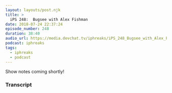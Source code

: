 ```yaml
---
layout: layouts/post.njk
title: >
  iPS 248:  Bugsee with Alex Fishman
date: 2018-07-24 22:37:24
episode_number: 248
duration: 38:40
audio_url: https://media.devchat.tv/iphreaks/iPS_248_Bugsee_with_Alex_Fishman.mp3
podcast: iphreaks
tags:
  - iphreaks
  - podcast
---
```


Show notes coming shortly!

### Transcript
